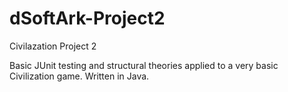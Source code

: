 dSoftArk-Project2
=================

Civilazation Project 2

Basic JUnit testing and structural theories applied to a very basic Civilization game.
Written in Java.
